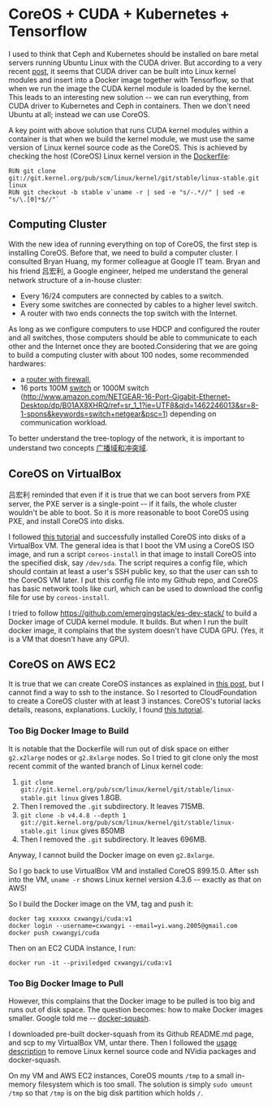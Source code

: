 # CoreOS + CUDA + Kubernetes + Tensorflow

I used to think that Ceph and Kubernetes should be installed on bare
metal servers running Ubuntu Linux with the CUDA driver.  But
according to a very recent
[post](http://www.emergingstack.com/2016/01/10/Nvidia-GPU-plus-CoreOS-plus-Docker-plus-TensorFlow.html),
it seems that CUDA driver can be built into Linux kernel modules and
insert into a Docker image together with Tensorflow, so that when we
run the image the CUDA kernel module is loaded by the kernel.  This
leads to an interesting new solution -- we can run everything, from
CUDA driver to Kubernetes and Ceph in containers.  Then we don't need
Ubuntu at all; instead we can use CoreOS.


A key point with above solution that runs CUDA kernel modules within a
container is that when we build the kernel module, we must use the
same version of Linux kernel source code as the CoreOS.  This is
achieved by checking the host (CoreOS) Linux kernel version in the
[Dockerfile](https://github.com/emergingstack/es-dev-stack/blob/master/corenvidiadrivers/Dockerfile):

```
RUN git clone git://git.kernel.org/pub/scm/linux/kernel/git/stable/linux-stable.git linux
RUN git checkout -b stable v`uname -r | sed -e "s/-.*//" | sed -e "s/\.[0]*$//"`
```

## Computing Cluster

With the new idea of running everything on top of CoreOS, the first
step is installing CoreOS.  Before that, we need to build a computer
cluster.  I consulted Bryan Huang, my former colleague at Google IT
team.  Bryan and his friend 吕宏利, a Google engineer, helped me
understand the general network structure of a in-house cluster:

- Every 16/24 computers are connected by cables to a switch.
- Every some switches are connected by cables to a higher level switch.
- A router with two ends connects the top switch with the Internet.

As long as we configure computers to use HDCP and configured the
router and all switches, those computers should be able to communicate
to each other and the Internet once they are booted.Considering that we are going to build a computing cluster with about 100
nodes, some recommended hardwares:

- a [router with firewall](http://www.fortinet.com.cn/products/fortigate/60D.html),
- 16 ports 100M
  [switch](http://www.amazon.com/NETGEAR-ProSAFE-FS116NA-16-Port-Ethernet/dp/B000063UZW/ref=sr_1_11?ie=UTF8&qid=1462245958&sr=8-11&keywords=switch)
  or 1000M switch
  (http://www.amazon.com/NETGEAR-16-Port-Gigabit-Ethernet-Desktop/dp/B01AX8XHRQ/ref=sr_1_1?ie=UTF8&qid=1462246013&sr=8-1-spons&keywords=switch+netgear&psc=1)
  depending on communication workload.

To better understand the tree-toplogy of the network, it is important
to understand two concepts
[广播域和冲突域](http://202.201.18.40:8080/mas5/bbs/showBBS.jsp?id=5015&forum=259&noButton=yes).

## CoreOS on VirtualBox

吕宏利 reminded that even if it is true that we can boot servers from
PXE server, the PXE server is a single-point -- if it fails, the whole
cluster wouldn't be able to boot.  So it is more reasonable to boot
CoreOS using PXE, and install CoreOS into disks.

I followed
[this tutorial](https://gist.github.com/noonat/9fc170ea0c6ddea69c58)
and successfully installed CoreOS into disks of a VirtualBox VM.  The
general idea is that I boot the VM using a CoreOS ISO image, and run a
script `coreos-install` in that image to install CoreOS into the
specified disk, say `/dev/sda`.  The script requires a config file,
which should contain at least a user's SSH public key, so that the
user can ssh to the CoreOS VM later.  I put this config file into my
Github repo, and CoreOS has basic network tools like curl, which can
be used to download the config file for use by `coreos-install`.

I tried to follow https://github.com/emergingstack/es-dev-stack/ to
build a Docker image of CUDA kernel module.  It builds.  But when I
run the built docker image, it complains that the system doesn't have
CUDA GPU. (Yes, it is a VM that doesn't have any GPU).

## CoreOS on AWS EC2

It is true that we can create CoreOS instances as explained in
[this post](http://tleyden.github.io/blog/2014/11/04/coreos-with-nvidia-cuda-gpu-drivers/),
but I cannot find a way to ssh to the instance.  So I resorted to
CloudFoundation to create a CoreOS cluster with at least 3 instances.
CoreOS's tutorial lacks details, reasons, explanations.  Luckily, I
found [this tutorial](https://deis.com/blog/2016/coreos-on-aws/).

### Too Big Docker Image to Build

It is notable that the Dockerfile will run out of disk space on either
`g2.x2large` nodes or `g2.8xlarge` nodes.  So I tried to git clone
only the most recent commit of the wanted branch of Linux kernel code:

1. `git clone git://git.kernel.org/pub/scm/linux/kernel/git/stable/linux-stable.git linux` gives 1.8GB.
1. Then I removed the `.git` subdirectory. It leaves 715MB.
1. `git clone -b v4.4.8 --depth 1 git://git.kernel.org/pub/scm/linux/kernel/git/stable/linux-stable.git linux` gives 850MB
1. Then I removed the `.git` subdirectory. It leaves 696MB.

Anyway, I cannot build the Docker image on even `g2.8xlarge`.

So I go back to use VirtualBox VM and installed CoreOS 899.15.0.
After ssh into the VM, `uname -r` shows Linux kernel version 4.3.6 --
exactly as that on AWS!

So I build the Docker image on the VM, tag and push it:

```
docker tag xxxxxx cxwangyi/cuda:v1
docker login --username=cxwangyi --email=yi.wang.2005@gmail.com
docker push cxwangyi/cuda
```

Then on an EC2 CUDA instance, I run:

```
docker run -it --priviledged cxwangyi/cuda:v1
```

### Too Big Docker Image to Pull

However, this complains that the Docker image to be pulled is too big
and runs out of disk space.  The question becomes: how to make Docker
images smaller.  Google told me --
[docker-squash](https://github.com/jwilder/docker-squash).

I downloaded pre-built docker-squash from its Github README.md page,
and scp to my VirtualBox VM, untar there.  Then I followed the
[usage description](http://jasonwilder.com/blog/2014/08/19/squashing-docker-images/)
to remove Linux kernel source code and NVidia packages and
docker-squash.

On my VM and AWS EC2 instances, CoreOS mounts `/tmp` to a small
in-memory filesystem which is too small.  The solution is simply `sudo
umount /tmp` so that `/tmp` is on the big disk partition which holds
`/`.


